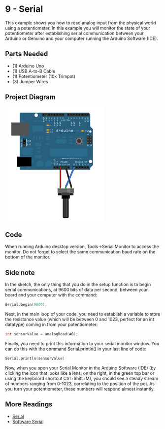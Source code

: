 # 9 - Serial
This example shows you how to read analog input from the physical world using a potentiometer. In this example you will monitor the state of your potentiometer after establishing serial communication between your Arduino or Genuino and your computer running the Arduino Software (IDE).
## Parts Needed
- (1) Arduino Uno
- (1) USB A-to-B Cable
- (1) Potentiometer (10k Trimpot)
- (3) Jumper Wires

## Project Diagram
![image](../img/AnalogReadSerial_BB.png)

## Code
When running Arduino desktop version, Tools->Serial Monitor to access the monitor. Do not forget to select the same communication baud rate on the bottom of the monitor.

## Side note
In the sketch, the only thing that you do in the setup function is to begin serial communications, at 9600 bits of data per second, between your board and your computer with the command:
```c++
Serial.begin(9600);
```
Next, in the main loop of your code, you need to establish a variable to store the resistance value (which will be between 0 and 1023, perfect for an int datatype) coming in from your potentiometer:
```c++
int sensorValue = analogRead(A0);
```
Finally, you need to print this information to your serial monitor window. You can do this with the command Serial.println() in your last line of code:
```c++
Serial.println(sensorValue)
```
Now, when you open your Serial Monitor in the Arduino Software (IDE) (by clicking the icon that looks like a lens, on the right, in the green top bar or using the keyboard shortcut Ctrl+Shift+M), you should see a steady stream of numbers ranging from 0-1023, correlating to the position of the pot. As you turn your potentiometer, these numbers will respond almost instantly.

## More Readings
- [Serial](https://www.arduino.cc/reference/en/language/functions/communication/serial/)
- [Software Serial](https://www.arduino.cc/en/Tutorial/SoftwareSerialExample)

